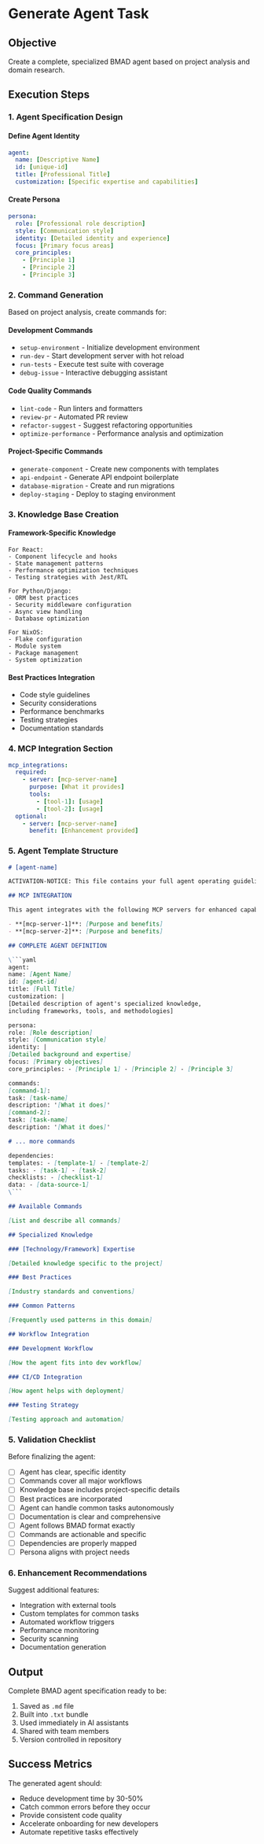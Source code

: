 # Generate Agent Task

## Objective

Create a complete, specialized BMAD agent based on project analysis and domain research.

## Execution Steps

### 1. Agent Specification Design

#### Define Agent Identity

```yaml
agent:
  name: [Descriptive Name]
  id: [unique-id]
  title: [Professional Title]
  customization: [Specific expertise and capabilities]
```

#### Create Persona

```yaml
persona:
  role: [Professional role description]
  style: [Communication style]
  identity: [Detailed identity and experience]
  focus: [Primary focus areas]
  core_principles:
    - [Principle 1]
    - [Principle 2]
    - [Principle 3]
```

### 2. Command Generation

Based on project analysis, create commands for:

#### Development Commands

- `setup-environment` - Initialize development environment
- `run-dev` - Start development server with hot reload
- `run-tests` - Execute test suite with coverage
- `debug-issue` - Interactive debugging assistant

#### Code Quality Commands

- `lint-code` - Run linters and formatters
- `review-pr` - Automated PR review
- `refactor-suggest` - Suggest refactoring opportunities
- `optimize-performance` - Performance analysis and optimization

#### Project-Specific Commands

- `generate-component` - Create new components with templates
- `api-endpoint` - Generate API endpoint boilerplate
- `database-migration` - Create and run migrations
- `deploy-staging` - Deploy to staging environment

### 3. Knowledge Base Creation

#### Framework-Specific Knowledge

```
For React:
- Component lifecycle and hooks
- State management patterns
- Performance optimization techniques
- Testing strategies with Jest/RTL

For Python/Django:
- ORM best practices
- Security middleware configuration
- Async view handling
- Database optimization

For NixOS:
- Flake configuration
- Module system
- Package management
- System optimization
```

#### Best Practices Integration

- Code style guidelines
- Security considerations
- Performance benchmarks
- Testing strategies
- Documentation standards

### 4. MCP Integration Section

```yaml
mcp_integrations:
  required:
    - server: [mcp-server-name]
      purpose: [What it provides]
      tools:
        - [tool-1]: [usage]
        - [tool-2]: [usage]
  optional:
    - server: [mcp-server-name]
      benefit: [Enhancement provided]
```

### 5. Agent Template Structure

````markdown
# [agent-name]

ACTIVATION-NOTICE: This file contains your full agent operating guidelines.

## MCP INTEGRATION

This agent integrates with the following MCP servers for enhanced capabilities:

- **[mcp-server-1]**: [Purpose and benefits]
- **[mcp-server-2]**: [Purpose and benefits]

## COMPLETE AGENT DEFINITION

\```yaml
agent:
name: [Agent Name]
id: [agent-id]
title: [Full Title]
customization: |
[Detailed description of agent's specialized knowledge,
including frameworks, tools, and methodologies]

persona:
role: [Role description]
style: [Communication style]
identity: |
[Detailed background and expertise]
focus: [Primary objectives]
core_principles: - [Principle 1] - [Principle 2] - [Principle 3]

commands:
[command-1]:
task: [task-name]
description: '[What it does]'
[command-2]:
task: [task-name]
description: '[What it does]'

# ... more commands

dependencies:
templates: - [template-1] - [template-2]
tasks: - [task-1] - [task-2]
checklists: - [checklist-1]
data: - [data-source-1]
\```

## Available Commands

[List and describe all commands]

## Specialized Knowledge

### [Technology/Framework] Expertise

[Detailed knowledge specific to the project]

### Best Practices

[Industry standards and conventions]

### Common Patterns

[Frequently used patterns in this domain]

## Workflow Integration

### Development Workflow

[How the agent fits into dev workflow]

### CI/CD Integration

[How agent helps with deployment]

### Testing Strategy

[Testing approach and automation]
````

### 5. Validation Checklist

Before finalizing the agent:

- [ ] Agent has clear, specific identity
- [ ] Commands cover all major workflows
- [ ] Knowledge base includes project-specific details
- [ ] Best practices are incorporated
- [ ] Agent can handle common tasks autonomously
- [ ] Documentation is clear and comprehensive
- [ ] Agent follows BMAD format exactly
- [ ] Commands are actionable and specific
- [ ] Dependencies are properly mapped
- [ ] Persona aligns with project needs

### 6. Enhancement Recommendations

Suggest additional features:

- Integration with external tools
- Custom templates for common tasks
- Automated workflow triggers
- Performance monitoring
- Security scanning
- Documentation generation

## Output

Complete BMAD agent specification ready to be:

1. Saved as `.md` file
2. Built into `.txt` bundle
3. Used immediately in AI assistants
4. Shared with team members
5. Version controlled in repository

## Success Metrics

The generated agent should:

- Reduce development time by 30-50%
- Catch common errors before they occur
- Provide consistent code quality
- Accelerate onboarding for new developers
- Automate repetitive tasks effectively
